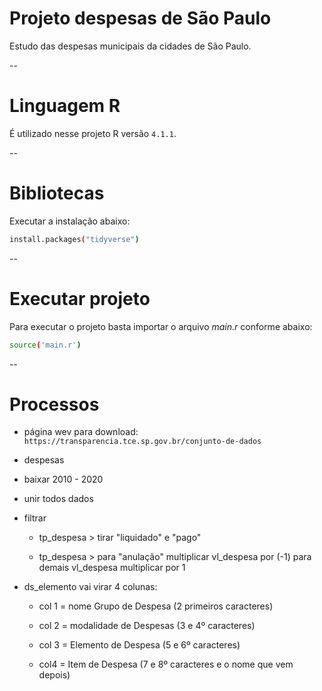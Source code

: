 # Projeto despesas de São Paulo

Estudo das despesas municipais da cidades de São Paulo.


--

# Linguagem R

É utilizado nesse projeto R versão `4.1.1`.


--

# Bibliotecas

Executar a instalação abaixo:

```sh
install.packages("tidyverse")
```


--

# Executar projeto

Para executar o projeto basta importar o arquivo *main.r* conforme abaixo:

```sh
source('main.r')
```


--

# Processos

* página wev para download: `https://transparencia.tce.sp.gov.br/conjunto-de-dados`

* despesas

* baixar 2010 - 2020

* unir todos dados

* filtrar

  - tp_despesa  > tirar "liquidado" e "pago" 

  - tp_despesa > para "anulação" multiplicar vl_despesa por (-1) para demais vl_despesa multiplicar por 1

* ds_elemento vai virar 4 colunas:

  - col 1 = nome Grupo de Despesa (2 primeiros caracteres)
  
  - col 2 = modalidade de Despesas (3 e 4º caracteres)
  
  - col 3 = Elemento de Despesa (5 e 6º caracteres)
  
  - col4 = Item de Despesa (7 e 8º caracteres e o nome que vem depois)


